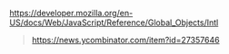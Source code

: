 https://developer.mozilla.org/en-US/docs/Web/JavaScript/Reference/Global_Objects/Intl
> https://news.ycombinator.com/item?id=27357646
